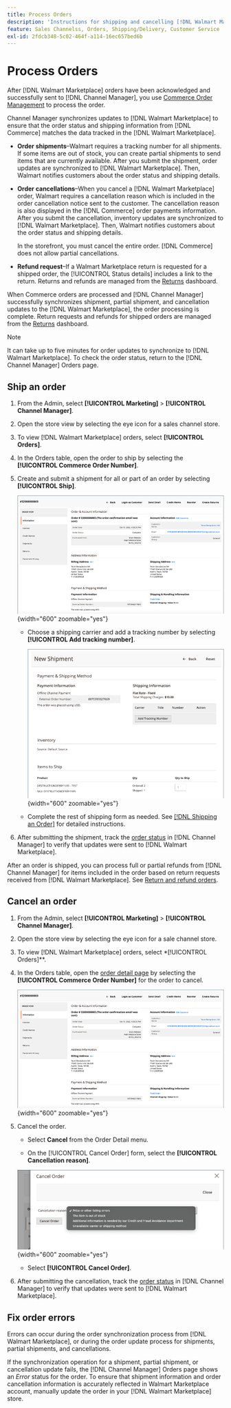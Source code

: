 ```yaml
---
title: Process Orders
description: 'Instructions for shipping and cancelling [!DNL Walmart Marketplace] orders from Adobe Commerce and Magento Open Source.'
feature: Sales Channelss, Orders, Shipping/Delivery, Customer Service
exl-id: 2fdcb348-5c02-464f-a114-16ec657bed6b
---
```

# Process Orders

After [!DNL Walmart Marketplace] orders have been acknowledged and successfully sent to [!DNL Channel Manager], you use [Commerce Order Management](https://experienceleague.adobe.com/docs/commerce-admin/stores-sales/order-management/orders/orders.html#orders-workspace) to process the order.

Channel Manager synchronizes updates to [!DNL Walmart Marketplace] to ensure that the order status and shipping information from [!DNL Commerce] matches the data tracked in the [!DNL Walmart Marketplace].

* **Order shipments**–Walmart requires a tracking number for all shipments. If some items are out of stock, you can create partial shipments to send items that are currently available. After you submit the shipment, order updates are synchronized to [!DNL Walmart Marketplace]. Then, Walmart notifies customers about the order status and shipping details.

* **Order cancellations**–When you cancel a [!DNL Walmart Marketplace] order, Walmart requires a cancellation reason which is included in the order cancellation notice sent to the customer. The cancellation reason is also displayed in the [!DNL Commerce] order payments information. After you submit the cancellation, inventory updates are synchronized to [!DNL Walmart Marketplace]. Then, Walmart notifies customers about the order status and shipping details.

  In the storefront, you must cancel the entire order. [!DNL Commerce] does not allow partial cancellations.

* **Refund request**–If a Walmart Marketplace return is requested for a shipped order, the [!UICONTROL Status details] includes a link to the return. Returns and refunds are managed from the [Returns](return-refund-orders.md) dashboard.

When Commerce orders are processed and [!DNL Channel Manager] successfully synchronizes shipment, partial shipment, and cancellation updates to the [!DNL Walmart Marketplace], the order processing is complete. Return requests and refunds for shipped orders are managed from the [Returns](return-refund-orders.md) dashboard.

>[!NOTE]
>
> It can take up to five minutes for order updates to synchronize to [!DNL Walmart Marketplace]. To check the order status, return to the [!DNL Channel Manager] Orders page.

## Ship an order

1. From the Admin, select **[!UICONTROL Marketing]** > **[!UICONTROL Channel Manager]**.

1. Open the store view by selecting the eye icon for a sales channel store.

1. To view [!DNL Walmart Marketplace] orders, select **[!UICONTROL Orders]**.

1. In the Orders table, open the order to ship by selecting the **[!UICONTROL Commerce Order Number]**.

1. Create and submit a shipment for all or part of an order by selecting **[!UICONTROL Ship]**.

   ![Commerce Order detail view for a [!DNL Walmart Marketplace] order](assets/order-detail-with-external-order-id.png){width="600" zoomable="yes"}

   * Choose a shipping carrier and add a tracking number by selecting **[!UICONTROL Add tracking number]**.

     ![Commerce Order detail view for a [!DNL Walmart Marketplace] order](assets/order-shipment-add-tracking-number.png){width="600" zoomable="yes"}

   * Complete the rest of shipping form as needed. See [[!DNL Shipping an Order]](https://experienceleague.adobe.com/docs/commerce-admin/stores-sales/order-management/orders/order-ship.html) for detailed instructions.

1. After submitting the shipment, track the [order status](manage-orders.md#about-order-status) in [!DNL Channel Manager] to verify that updates were sent to [!DNL Walmart Marketplace].

After an order is shipped, you can process full or partial refunds from [!DNL Channel Manager] for items included in the order based on return requests received from [!DNL Walmart Marketplace]. See [Return and refund orders](return-refund-orders.md).

## Cancel an order

1. From the Admin, select **[!UICONTROL Marketing]** > **[!UICONTROL Channel Manager]**.

1. Open the store view by selecting the eye icon for a sale channel store.

1. To view [!DNL Walmart Marketplace] orders, select *[!UICONTROL Orders]**.

1. In the Orders table, open the [order detail page](manage-orders.md#view-order-detail) by selecting the **[!UICONTROL Commerce Order Number]** for the order to cancel.

   ![Commerce Order detail view for a[!DNL Walmart Marketplace]order](assets/order-detail-with-external-order-id.png){width="600" zoomable="yes"}

1. Cancel the order.

   * Select **Cancel** from the Order Detail menu.

   * On the [!UICONTROL Cancel Order] form, select the **[!UICONTROL Cancellation reason]**.

   ![Commerce Order detail view for a [!DNL Walmart Marketplace] order](assets/cancel-order-reason-selector.png){width="600" zoomable="yes"}

   * Select **[!UICONTROL Cancel Order]**.

1. After submitting the cancellation, track the [order status](manage-orders.md#about-order-status) in [!DNL Channel Manager] to verify that updates were sent to [!DNL Walmart Marketplace].

## Fix order errors

Errors can occur during the order synchronization process from [!DNL Walmart Marketplace], or during the order update process for shipments, partial shipments, and cancellations.

If the synchronization operation for a shipment, partial shipment, or cancellation update fails, the [!DNL Channel Manager] Orders page shows an _Error_ status for the order. To ensure that shipment information and order cancellation information is accurately reflected in Walmart Marketplace account, manually update the order in your [!DNL Walmart Marketplace] store.


